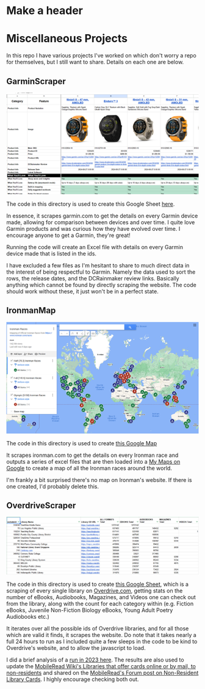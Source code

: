 # Make a header
# Miscellaneous Projects

In this repo I have various projects I've worked on which don't worry a repo for themselves, but I still want to share. Details on each one are below.

## GarminScraper

<img src="ReadMe_Images/GarminScraper.png" alt="drawing" width="700"/>

The code in this directory is used to create this Google Sheet [here](https://docs.google.com/spreadsheets/d/11FeOS8Gf26GO9Ewp3rGzBALk9EZgT3Xian3TYOe4fwg/edit?gid=1436191853#gid=1436191853).

In essence, it scrapes garmin.com to get the details on every Garmin device made, allowing for comparison between devices and over time. I quite love Garmin products and was curious how they have evolved over time. I encourage anyone to get a Garmin, they're great!

Running the code will create an Excel file with details on every Garmin device made that is listed in the ids.

I have excluded a few files as I'm hesitant to share to much direct data in the interest of being respectful to Garmin. Namely the data used to sort the rows, the release dates, and the DCRainmaker review links. Basically anything which cannot be found by directly scraping the website. The code should work without these, it just won't be in a perfect state.

## IronmanMap

<img src="ReadMe_Images/IronmanMap.png" alt="drawing" width="700"/>

The code in this directory is used to create [this Google Map](https://www.google.com/maps/d/u/0/edit?hl=en&mid=1z3wWmoi6MFwQs9UReqbQUFVVyLWm3znH&ll=0.06307981282985509%2C0&z=2)

It scrapes ironman.com to get the details on every Ironman race and outputs a series of excel files that are then loaded into a [My Maps on Google](https://www.google.com/maps/about/mymaps/) to create a map of all the Ironman races around the world. 

I'm frankly a bit surprised there's no map on Ironman's website. If there is one created, I'd probably delete this.

## OverdriveScraper

<img src="ReadMe_Images/OverDriveScraper.png" alt="drawing" width="700"/>

The code in this directory is used to create [this Google Sheet](https://docs.google.com/spreadsheets/d/1SmPLWkFo2TUIUWpqPjldVeXhgQKNLHehKOTzZLFO7qY/edit?gid=1672060834#gid=1672060834), which is a scraping of every single library on [Overdrive.com](https://www.overdrive.com/), getting stats on the number of eBooks, Audiobooks, Magazines, and Videos one can check out from the library, along with the count for each category within (e.g. Fiction eBooks,  Juvenile Non-Fiction Biology eBooks, Young Adult Poetry Audiobooks etc.)

It iterates over all the possible ids of Overdrive libraries, and for all those which are valid it finds, it scrapes the website. Do note that it takes nearly a full 24 hours to run as I included quite a few sleeps in the code to be kind to Overdrive's website, and to allow the javascript to load. 

I did a brief analysis of a [run in 2023 here](https://dev.to/driscoll42/a-brief-overdrive-library-analysis-378d). The results are also used to update the [MobileRead Wiki's Libraries that offer cards online or by mail, to non-residents](https://wiki.mobileread.com/wiki/EBook_Lending_Libraries#Libraries_that_offer_cards_online_or_by_mail.2C_to_non-residents) and shared on the [MobileRead's Forum post on Non-Resident Library Cards](https://www.mobileread.com/forums/showthread.php?t=348192). I highly encourage checking both out. 
